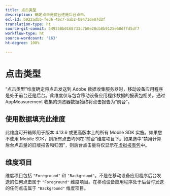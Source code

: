 ```yaml
---
title: 点击类型
description: 确定点击是前台还是后台点击。
exl-id: b922adbb-fe36-46c7-aab2-b9471de07d2f
translation-type: ht
source-git-commit: 549258b0168733c7b0e28cb8b9125e68dffd5df7
workflow-type: ht
source-wordcount: '163'
ht-degree: 100%

---
```


# 点击类型

“点击类型”维度确定将点击发送到 Adobe 数据收集服务器时，移动设备应用程序是处于前台还是后台。此维度仅与包含移动设备应用程序数据的报表包相关。通过 AppMeasurement 收集的浏览器数据始终将点击报告为“前台”。

## 使用数据填充此维度

此维度可开箱即用于版本 4.13.6 或更高版本上的所有 Mobile SDK 实施。如果您不使用 Mobile SDK，则所有点击均列在“前台”维度项目下。如果选中“禁用计算后台点击量的旧版报告和归因”，则后台点击量将仅显示在[虚拟报表包](../vrs/vrs-mobile-visit-processing.md)中。

## 维度项目

维度项目包括 `"Foreground"` 和 `"Background"`。不是在移动设备应用程序后台发送的任何点击属于 `"Foreground"` 维度项目。在移动设备应用程序处于后台时发送的任何点击属于 `"Background"` 维度项目。
